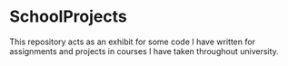 # SchoolProjects
This repository acts as an exhibit for some code I have written for assignments and projects in courses I have taken throughout university.
